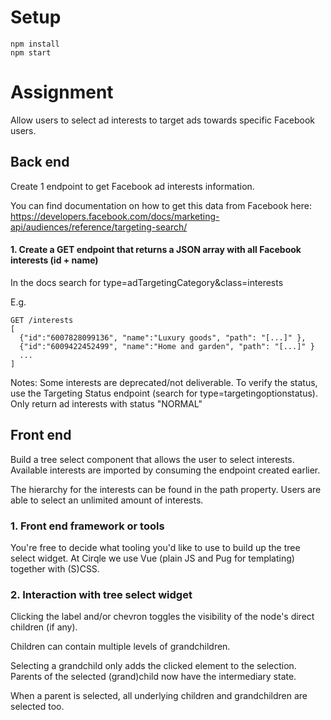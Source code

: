 # Setup

```
npm install
npm start
```

# Assignment

Allow users to select ad interests to target ads towards specific Facebook users.

## Back end

Create 1 endpoint to get Facebook ad interests information.

You can find documentation on how to get this data from Facebook here:
https://developers.facebook.com/docs/marketing-api/audiences/reference/targeting-search/

#### 1. Create a GET endpoint that returns a JSON array with all Facebook interests (id + name)

In the docs search for type=adTargetingCategory&class=interests

E.g.

```
GET /interests
[
  {"id":"6007828099136", "name":"Luxury goods", "path": "[...]" },
  {"id":"6009422452499", "name":"Home and garden", "path": "[...]" }
  ...
]
```

Notes:
Some interests are deprecated/not deliverable. To verify the status, use the Targeting Status endpoint (search for type=targetingoptionstatus).
Only return ad interests with status "NORMAL"

## Front end

Build a tree select component that allows the user to select interests.
Available interests are imported by consuming the endpoint created earlier.

The hierarchy for the interests can be found in the path property.
Users are able to select an unlimited amount of interests.

### 1. Front end framework or tools

You're free to decide what tooling you'd like to use to build up the tree select widget.
At Cirqle we use Vue (plain JS and Pug for templating) together with (S)CSS.

### 2. Interaction with tree select widget

Clicking the label and/or chevron toggles the visibility of the node's direct children (if any).

Children can contain multiple levels of grandchildren.

Selecting a grandchild only adds the clicked element to the selection. Parents of the selected (grand)child now have the intermediary state.

When a parent is selected, all underlying children and grandchildren are selected too.
